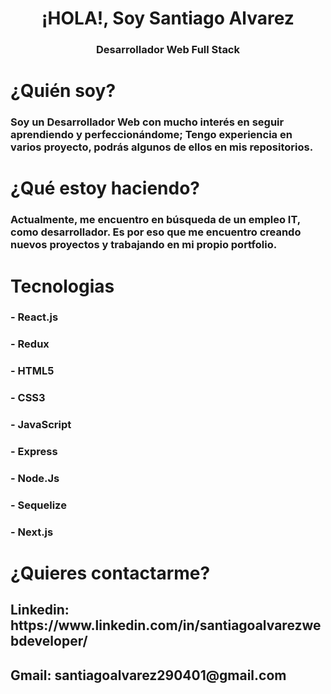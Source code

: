 <h1 align="center">¡HOLA!, Soy Santiago Alvarez</h1>
<h3 align="center">Desarrollador Web Full Stack </h3>

<h1>¿Quién soy?</h1>
<h3> Soy un Desarrollador Web con mucho interés en seguir aprendiendo y perfeccionándome; Tengo experiencia en varios proyecto, podrás algunos de ellos en mis repositorios.</h3>

<h1>¿Qué estoy haciendo?</h1>
<h3> Actualmente, me encuentro en búsqueda de un empleo IT, como desarrollador. Es por eso que me encuentro creando nuevos proyectos y trabajando en mi propio portfolio. </h3>


<h1>Tecnologias</h1>
<h3> - React.js </h3>
<h3> - Redux </h3>
<h3> - HTML5 </h3>
<h3> - CSS3 </h3>
<h3> - JavaScript </h3>
<h3> - Express </h3>
<h3> - Node.Js  </h3>
<h3> - Sequelize</h3>
<h3> - Next.js </h3>





<h1>¿Quieres contactarme?</h1>
<h2>Linkedin: https://www.linkedin.com/in/santiagoalvarezwebdeveloper/</h2>
<h2>Gmail: santiagoalvarez290401@gmail.com </h2>
